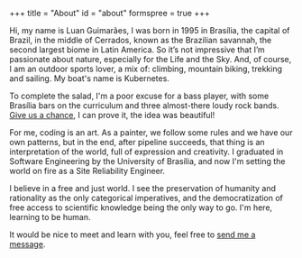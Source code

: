 +++
title = "About"
id = "about"
formspree = true
+++

Hi, my name is Luan Guimarães, I was born in 1995 in Brasília, the capital of Brazil, in the middle of Cerrados, known as the Brazilian savannah, the second largest biome in Latin America. So it’s not impressive that I’m passionate about nature, especially for the Life and the Sky. And, of course, I am an outdoor sports lover, a mix of: climbing, mountain biking, trekking and sailing. My boat's name is Kubernetes.

To complete the salad, I'm a poor excuse for a bass player, with some Brasília bars on the curriculum and three almost-there loudy rock bands. [Give us a chance](https://www.youtube.com/watch?v=BWQSlmyZ3zQ), I can prove it, the idea was beautiful!

For me, coding is an art. As a painter, we follow some rules and we have our own patterns, but in the end, after pipeline succeeds, that thing is an interpretation of the world, full of expression and creativity. I graduated in Software Engineering by the University of Brasília, and now I'm setting the world on fire as a Site Reliability Engineer.

I believe in a free and just world. I see the preservation of humanity and rationality as the only categorical imperatives, and the democratization of free access to scientific knowledge being the only way to go. I'm here, learning to be human.

It would be nice to meet and learn with you, feel free to [send me a message](mailto:luang@riseup.net).
